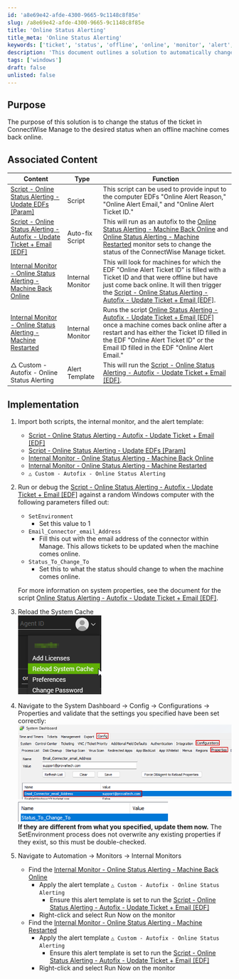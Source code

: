 ```yaml
---
id: 'a8e69e42-afde-4300-9665-9c1148c8f85e'
slug: /a8e69e42-afde-4300-9665-9c1148c8f85e
title: 'Online Status Alerting'
title_meta: 'Online Status Alerting'
keywords: ['ticket', 'status', 'offline', 'online', 'monitor', 'alert', 'automate']
description: 'This document outlines a solution to automatically change the status of a ticket in ConnectWise Manage when an offline machine comes back online. It includes associated scripts, internal monitors, and detailed implementation steps to ensure proper functionality.'
tags: ['windows']
draft: false
unlisted: false
---
```


## Purpose

The purpose of this solution is to change the status of the ticket in ConnectWise Manage to the desired status when an offline machine comes back online.

## Associated Content

| Content                                                                                                         | Type            | Function                                                                                                                                                                                                                                                                                                                                 |
|-----------------------------------------------------------------------------------------------------------------|-----------------|------------------------------------------------------------------------------------------------------------------------------------------------------------------------------------------------------------------------------------------------------------------------------------------------------------------------------------------|
| [Script - Online Status Alerting - Update EDFs [Param]](<../cwa/scripts/Online Status Alerting - Update EDFs Param.md>)       | Script          | This script can be used to provide input to the computer EDFs "Online Alert Reason," "Online Alert Email," and "Online Alert Ticket ID."                                                                                                                                                                                                 |
| [Script - Online Status Alerting - Autofix - Update Ticket + Email [EDF]](<../cwa/scripts/Online Status Alerting - Autofix - Update Ticket + Email EDF.md>) | Auto-fix Script | This will run as an autofix to the [Online Status Alerting - Machine Back Online](<../cwa/monitors/Online Status Alerting - Machine Back Online.md>) and [Online Status Alerting - Machine Restarted](<../cwa/monitors/Online Status Alerting - Machine Restarted.md>) monitor sets to change the status of the ConnectWise Manage ticket.                                                                                  |
| [Internal Monitor - Online Status Alerting - Machine Back Online](<../cwa/monitors/Online Status Alerting - Machine Back Online.md>) | Internal Monitor | This will look for machines for which the EDF "Online Alert Ticket ID" is filled with a Ticket ID and that were offline but have just come back online. It will then trigger the [Script - Online Status Alerting - Autofix - Update Ticket + Email [EDF]](<../cwa/scripts/Online Status Alerting - Autofix - Update Ticket + Email EDF.md>).                                                                                   |
| [Internal Monitor - Online Status Alerting - Machine Restarted](<../cwa/monitors/Online Status Alerting - Machine Restarted.md>) | Internal Monitor | Runs the script [Online Status Alerting - Autofix - Update Ticket + Email [EDF]](<../cwa/scripts/Online Status Alerting - Autofix - Update Ticket + Email EDF.md>) once a machine comes back online after a restart and has either the Ticket ID filled in the EDF "Online Alert Ticket ID" or the Email ID filled in the EDF "Online Alert Email."                                                                 |
| △ Custom - Autofix - Online Status Alerting                                                                     | Alert Template   | This will run the [Script - Online Status Alerting - Autofix - Update Ticket + Email [EDF]](<../cwa/scripts/Online Status Alerting - Autofix - Update Ticket + Email EDF.md>).                                                                                                                                                                                                 |

## Implementation

1. Import both scripts, the internal monitor, and the alert template:
   - [Script - Online Status Alerting - Autofix - Update Ticket + Email [EDF]](<../cwa/scripts/Online Status Alerting - Autofix - Update Ticket + Email EDF.md>)
   - [Script - Online Status Alerting - Update EDFs [Param]](<../cwa/scripts/Online Status Alerting - Update EDFs Param.md>)
   - [Internal Monitor - Online Status Alerting - Machine Back Online](<../cwa/monitors/Online Status Alerting - Machine Back Online.md>)
   - [Internal Monitor - Online Status Alerting - Machine Restarted](<../cwa/monitors/Online Status Alerting - Machine Restarted.md>)
   - `△ Custom - Autofix - Online Status Alerting`

2. Run or debug the [Script - Online Status Alerting - Autofix - Update Ticket + Email [EDF]](<../cwa/scripts/Online Status Alerting - Autofix - Update Ticket + Email EDF.md>) against a random Windows computer with the following parameters filled out:
   - `SetEnvironment`  
     - Set this value to 1
   - `Email_Connector_email_Address`  
     - Fill this out with the email address of the connector within Manage. This allows tickets to be updated when the machine comes online.
   - `Status_To_Change_To`  
     - Set this to what the status should change to when the machine comes online.

   For more information on system properties, see the document for the script [Online Status Alerting - Autofix - Update Ticket + Email [EDF]](<../cwa/scripts/Online Status Alerting - Autofix - Update Ticket + Email EDF.md>).

3. Reload the System Cache  
   ![Reload the System Cache](../../static/img/Online-Status-Alerting/image_1.png)

4. Navigate to the System Dashboard → Config → Configurations → Properties and validate that the settings you specified have been set correctly:  
   ![Settings Validation](../../static/img/Online-Status-Alerting/image_2.png)  
   ![Settings Validation](../../static/img/Online-Status-Alerting/image_3.png)  
   **If they are different from what you specified, update them now.** The SetEnvironment process does not overwrite any existing properties if they exist, so this must be double-checked.

5. Navigate to Automation → Monitors → Internal Monitors
   - Find the [Internal Monitor - Online Status Alerting - Machine Back Online](<../cwa/monitors/Online Status Alerting - Machine Back Online.md>)  
     - Apply the alert template `△ Custom - Autofix - Online Status Alerting`  
       - Ensure this alert template is set to run the [Script - Online Status Alerting - Autofix - Update Ticket + Email [EDF]](<../cwa/scripts/Online Status Alerting - Autofix - Update Ticket + Email EDF.md>)  
     - Right-click and select Run Now on the monitor
   - Find the [Internal Monitor - Online Status Alerting - Machine Restarted](<../cwa/monitors/Online Status Alerting - Machine Restarted.md>)  
     - Apply the alert template `△ Custom - Autofix - Online Status Alerting`  
       - Ensure this alert template is set to run the [Script - Online Status Alerting - Autofix - Update Ticket + Email [EDF]](<../cwa/scripts/Online Status Alerting - Autofix - Update Ticket + Email EDF.md>)  
     - Right-click and select Run Now on the monitor



